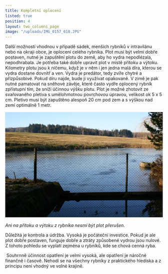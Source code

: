 ```yaml
---
title: Kompletní oplocení
listed: true
position: 4
layout: two_columns_page
image: "/uploads/IMG_0157_610.JPG"
---
```

Další možností vhodnou v případě sádek, menších rybníků v intravilánu
nebo na okraji obce, je oplocení celého rybníka. Plot musí být velmi
dobře postaven, nutné je zapuštění plotu do země, aby ho vydra
nepodlézala, nepodhrabala. Je potřeba také dobře upravit plot v místě
přítoku a výtoku. Kilometry plotu jsou k ničemu, když je v něm i jen
jedna malá díra, kterou se vydra dostane dovnitř a ven. Vydra je
predátor, tedy zvíře chytré a přizpůsobivé. Pokud díru najde, bude ji
využívat opakovaně. V zimě je pak nutné pamatovat na sněhové závěje,
které často vydře oplocený rybník zpřístupní tím, že sníží účinnou výšku
plotu. Plot je možné zhotovit ze svařovaného pletiva s umělohmotnou
povrchovou úpravou, velikost ok 5 x 5 cm. Pletivo musí být zapuštěno
alespoň 20 cm pod zem a s výškou nad zemí optimálně 1 metr.

![](/uploads/IMG_0147_610.JPG)

*Ani na přítoku a výtoku z rybníka nesmí být plot přerušen.*

Důležitá je kontrola a údržba. Vysoká je počáteční investice. Pokud je
ale plot dobře postaven, funguje dobře a ztráty způsobené vydrou jsou
nulové. Z tohoto pohledu se vyplatí zejména u rybníků, kde se chová
cenná ryba. 

 Souhrnně účinnost opatření je velmi vysoká, ale opatření je náročné
finančně i časově. Nehodí se na všechny rybníky z praktického hlediska a
z principu není vhodný ve volné krajině.
